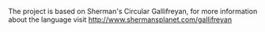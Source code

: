 The project is based on Sherman's Circular Gallifreyan, for more information about the language visit http://www.shermansplanet.com/gallifreyan